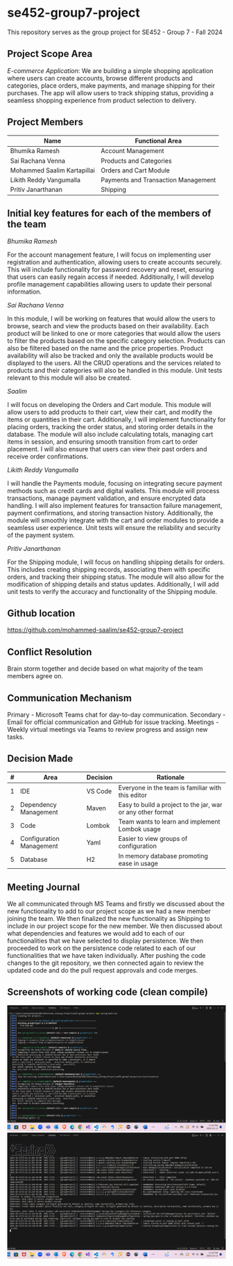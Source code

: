 # se452-group7-project

This repository serves as the group project for SE452 - Group 7 - Fall 2024   

**Project Scope Area**
---
_E-commerce Application_: 
We are building a simple shopping application where users can create accounts, browse different products and categories, place orders, make payments, and manage shipping for their purchases. The app will allow users to track shipping status, providing a seamless shopping experience from product selection to delivery.

**Project Members**
---
| Name              | Functional Area |
|------------------ | --------------- |
| Bhumika Ramesh    | Account Management |
| Sai Rachana Venna | Products and Categories |
| Mohammed Saalim Kartapillai | Orders and Cart Module |
| Likith Reddy Vangumalla | Payments and Transaction Management|
| Pritiv Janarthanan      | Shipping |

**Initial key features for each of the members of the team**
---
_Bhumika Ramesh_

For the account management feature, I will focus on implementing user registration and authentication, allowing users to create accounts securely. This will include functionality for password recovery and reset, ensuring that users can easily regain access if needed. Additionally, I will develop profile management capabilities allowing users to update their personal information.

_Sai Rachana Venna_

In this module, I will be working on features that would allow the users to browse, search and view the products based on their availability. 
Each product will be linked to one or more categories that would allow the users to filter the products based on the specific category selection. 
Products can also be filtered based on the name and the price properties. Product availability will also be tracked and only the available products would be displayed to the users. 
All the CRUD operations and the services related to products and their categories will also be handled in this module. 
Unit tests relevant to this module will also be created. 

_Saalim_

I will focus on developing the Orders and Cart module. This module will allow users to add products to their cart, view their cart, and modify the items or quantities in their cart. Additionally, I will implement functionality for placing orders, tracking the order status, and storing order details in the database. The module will also include calculating totals, managing cart items in session, and ensuring smooth transition from cart to order placement. I will also ensure that users can view their past orders and receive order confirmations.

_Likith Reddy Vangumalla_

I will handle the Payments module, focusing on integrating secure payment methods such as credit cards and digital wallets. This module will process transactions, manage payment validation, and ensure encrypted data handling. I will also implement features for transaction failure management, payment confirmations, and storing transaction history. Additionally, the module will smoothly integrate with the cart and order modules to provide a seamless user experience. Unit tests will ensure the reliability and security of the payment system.

_Pritiv Janarthanan_  

For the Shipping module, I will focus on handling shipping details for orders. This includes creating shipping records, associating them with specific orders, and tracking their shipping status. The module will also allow for the modification of shipping details and status updates. Additionally, I will add unit tests to verify the accuracy and functionality of the Shipping module.


**Github location**
---
https://github.com/mohammed-saalim/se452-group7-project

**Conflict Resolution**
---
Brain storm together and decide based on what majority of the team members agree on.

**Communication Mechanism**
---
Primary - Microsoft Teams chat for day-to-day communication.
Secondary - Email for official communication and GitHub for issue tracking.
Meetings - Weekly virtual meetings via Teams to review progress and assign new tasks.

**Decision Made**
---
| # |     Area                 | Decision        | Rationale                                         |
|---| -----------------------  | --------------- | ------------------------------------------------- |
| 1 |  IDE                     |  VS Code        | Everyone in the team is familiar with this editor |
| 2 |  Dependency Management   |  Maven          | Easy to build a project to the jar, war or any other format |
| 3 |  Code                    |  Lombok         | Team wants to learn and implement Lombok usage    |
| 4 |  Configuration Management|  Yaml           | Easier to view groups of configuration            |
| 5 |  Database                |  H2             | In memory database promoting ease in usage        |


**Meeting Journal**
---
We all communicated through MS Teams and firstly we discussed about the new functionality to add to our project scope as we had a new member joining the team.
We then finalized the new functionality as Shipping to include in our project scope for the new member.
We then discussed about what dependencies and features we would add to each of our functionalities that we have selected to display persistence.
We then proceeded to work on the persistence code related to each of our functionalities that we have taken individually.
After pushing the code changes to the git repository, we then connected again to review the updated code and do the pull request approvals and code merges.
 

**Screenshots of working code (clean compile)**
---
![Alt text](Screenshot1.png)
![Alt text](Screenshot2.png)
